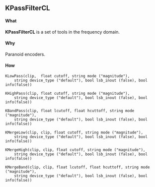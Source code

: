 ## KPassFilterCL ##

#### What ####
**KPassFilterCL** is a set of tools in the frequency domain.

#### Why ####
Paranoid encoders.

#### How ####
```
KLowPass(clip,  float cutoff, string mode ("magnitude"), 
	string device_type ("default"), bool lsb_inout (false), bool info(false))

KHighPass(clip, float cutoff, string mode ("magnitude"), 
	string device_type ("default"), bool lsb_inout (false), bool info(false))

KBandPass(clip, float lcutoff, float hcuttoff, string mode ("magnitude"), 
	string device_type ("default"), bool lsb_inout (false), bool info(false))
	
KMergeLow(clip, clip, float cutoff, string mode ("magnitude"), 
	string device_type ("default"), bool lsb_inout (false), bool info(false))
	
KMergeHigh(clip, clip, float cutoff, string mode ("magnitude"), 
	string device_type ("default"), bool lsb_inout (false), bool info(false))
	
KMergeBand(clip, clip, float lcutoff, float hcuttoff, string mode ("magnitude"),
	string device_type ("default"), bool lsb_inout (false), bool info(false))      
```
